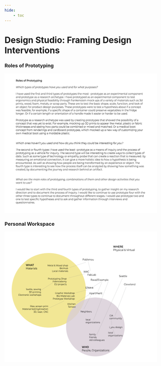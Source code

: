 ```yaml
---
hide:
    - toc
---
```


# Design Studio: Framing Design Interventions

### Roles of Prototyping
![1_RolesofPrototyping--](../images/1Term/2_DesignStudio/1_RolesofPrototyping--.png)


### Personal Workspace
![PersonalWorkspace](../images/1Term/2_DesignStudio/PersonalWorkspace.svg)
